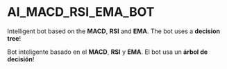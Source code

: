 # AI_MACD_RSI_EMA_BOT

Intelligent bot based on the **MACD**, **RSI** and **EMA**. The bot uses a **decision tree**! 


Bot inteligente basado en el **MACD**, **RSI** y **EMA**. El bot usa un **árbol de decisión**!
